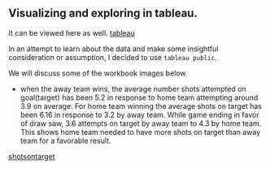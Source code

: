 ## Visualizing and exploring in tableau.

It can be viewed here as well.
[tableau](https://public.tableau.com/profile/neeraj3108#!/)

In an attempt to learn about the data and make some insightful consideration or assumption, I decided to use  `tableau public`.

We will discuss some of the workbook images below.

- when the away team wins, the average number shots attempted on goal(target) has been 5.2 in response to home team attempting 
around 3.9 on average. For home team winning the average shots on target has been 6.16 in response to 3.2 by away team. 
While game ending in favor of draw saw, 3.6 attempts on target by away team to 4.3 by home team. This shows home team needed to 
have more shots on target than away team for a favorable result.

[shotsontarget](https://public.tableau.com/views/image1/Sheet1?:embed=y&:display_count=yes&:showTabs=y)

